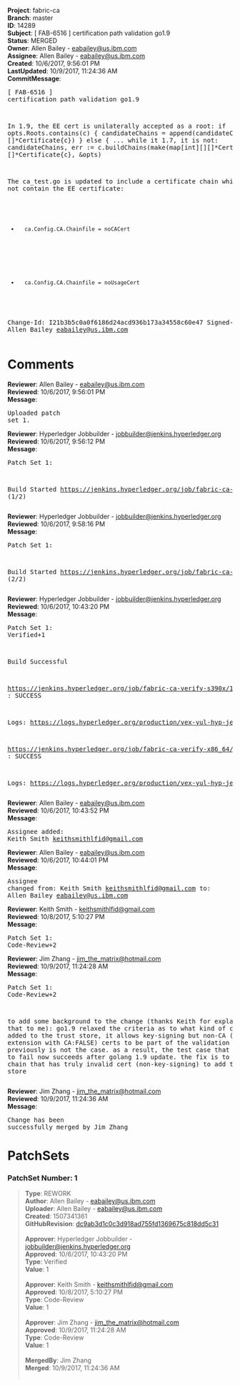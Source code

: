 <strong>Project</strong>: fabric-ca<br><strong>Branch</strong>: master<br><strong>ID</strong>: 14289<br><strong>Subject</strong>: [ FAB-6516 ] certification path validation go1.9<br><strong>Status</strong>: MERGED<br><strong>Owner</strong>: Allen Bailey - eabailey@us.ibm.com<br><strong>Assignee</strong>: Allen Bailey - eabailey@us.ibm.com<br><strong>Created</strong>: 10/6/2017, 9:56:01 PM<br><strong>LastUpdated</strong>: 10/9/2017, 11:24:36 AM<br><strong>CommitMessage</strong>:<br><pre>[ FAB-6516 ] certification path validation go1.9

In 1.9, the EE cert is unilaterally accepted as a root:
if opts.Roots.contains(c) {
     candidateChains = append(candidateChains, []*Certificate{c})
} else {
 ...
while it 1.7, it is not:
    candidateChains, err := c.buildChains(make(map[int][][]*Certificate), []*Certificate{c}, &opts)

The ca_test.go is updated to include a certificate chain which does not contain the EE certificate:

-       ca.Config.CA.Chainfile = noCACert
+       ca.Config.CA.Chainfile = noUsageCert

Change-Id: I21b3b5c0a0f6186d24acd936b173a34558c60e47
Signed-off-by: Allen Bailey <eabailey@us.ibm.com>
</pre><h1>Comments</h1><strong>Reviewer</strong>: Allen Bailey - eabailey@us.ibm.com<br><strong>Reviewed</strong>: 10/6/2017, 9:56:01 PM<br><strong>Message</strong>: <pre>Uploaded patch set 1.</pre><strong>Reviewer</strong>: Hyperledger Jobbuilder - jobbuilder@jenkins.hyperledger.org<br><strong>Reviewed</strong>: 10/6/2017, 9:56:12 PM<br><strong>Message</strong>: <pre>Patch Set 1:

Build Started https://jenkins.hyperledger.org/job/fabric-ca-verify-s390x/1999/ (1/2)</pre><strong>Reviewer</strong>: Hyperledger Jobbuilder - jobbuilder@jenkins.hyperledger.org<br><strong>Reviewed</strong>: 10/6/2017, 9:58:16 PM<br><strong>Message</strong>: <pre>Patch Set 1:

Build Started https://jenkins.hyperledger.org/job/fabric-ca-verify-x86_64/1990/ (2/2)</pre><strong>Reviewer</strong>: Hyperledger Jobbuilder - jobbuilder@jenkins.hyperledger.org<br><strong>Reviewed</strong>: 10/6/2017, 10:43:20 PM<br><strong>Message</strong>: <pre>Patch Set 1: Verified+1

Build Successful 

https://jenkins.hyperledger.org/job/fabric-ca-verify-s390x/1999/ : SUCCESS

Logs: https://logs.hyperledger.org/production/vex-yul-hyp-jenkins-1/fabric-ca-verify-s390x/1999

https://jenkins.hyperledger.org/job/fabric-ca-verify-x86_64/1990/ : SUCCESS

Logs: https://logs.hyperledger.org/production/vex-yul-hyp-jenkins-1/fabric-ca-verify-x86_64/1990</pre><strong>Reviewer</strong>: Allen Bailey - eabailey@us.ibm.com<br><strong>Reviewed</strong>: 10/6/2017, 10:43:52 PM<br><strong>Message</strong>: <pre>Assignee added: Keith Smith <keithsmithlfid@gmail.com></pre><strong>Reviewer</strong>: Allen Bailey - eabailey@us.ibm.com<br><strong>Reviewed</strong>: 10/6/2017, 10:44:01 PM<br><strong>Message</strong>: <pre>Assignee changed from: Keith Smith <keithsmithlfid@gmail.com> to: Allen Bailey <eabailey@us.ibm.com></pre><strong>Reviewer</strong>: Keith Smith - keithsmithlfid@gmail.com<br><strong>Reviewed</strong>: 10/8/2017, 5:10:27 PM<br><strong>Message</strong>: <pre>Patch Set 1: Code-Review+2</pre><strong>Reviewer</strong>: Jim Zhang - jim_the_matrix@hotmail.com<br><strong>Reviewed</strong>: 10/9/2017, 11:24:28 AM<br><strong>Message</strong>: <pre>Patch Set 1: Code-Review+2

to add some background to the change (thanks Keith for explaining that to me): go1.9 relaxed the criteria as to what kind of certs can be added to the trust store, it allows key-signing but non-CA (has extension with CA:FALSE) certs to be part of the validation chain, which previously is not the case. as a result, the test case that is expected to fail now succeeds after golang 1.9 update. the fix is to use a cert chain that has truly invalid cert (non-key-signing) to add to the trust store</pre><strong>Reviewer</strong>: Jim Zhang - jim_the_matrix@hotmail.com<br><strong>Reviewed</strong>: 10/9/2017, 11:24:36 AM<br><strong>Message</strong>: <pre>Change has been successfully merged by Jim Zhang</pre><h1>PatchSets</h1><h3>PatchSet Number: 1</h3><blockquote><strong>Type</strong>: REWORK<br><strong>Author</strong>: Allen Bailey - eabailey@us.ibm.com<br><strong>Uploader</strong>: Allen Bailey - eabailey@us.ibm.com<br><strong>Created</strong>: 1507341361<br><strong>GitHubRevision</strong>: [dc9ab3d1c0c3d918ad755fd1369675c818dd5c31](https://github.com/hyperledger/fabric-ca/commit/dc9ab3d1c0c3d918ad755fd1369675c818dd5c31)<br><br><strong>Approver</strong>: Hyperledger Jobbuilder - jobbuilder@jenkins.hyperledger.org<br><strong>Approved</strong>: 10/6/2017, 10:43:20 PM<br><strong>Type</strong>: Verified<br><strong>Value</strong>: 1<br><br><strong>Approver</strong>: Keith Smith - keithsmithlfid@gmail.com<br><strong>Approved</strong>: 10/8/2017, 5:10:27 PM<br><strong>Type</strong>: Code-Review<br><strong>Value</strong>: 1<br><br><strong>Approver</strong>: Jim Zhang - jim_the_matrix@hotmail.com<br><strong>Approved</strong>: 10/9/2017, 11:24:28 AM<br><strong>Type</strong>: Code-Review<br><strong>Value</strong>: 1<br><br><strong>MergedBy</strong>: Jim Zhang<br><strong>Merged</strong>: 10/9/2017, 11:24:36 AM<br><br></blockquote>